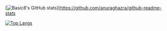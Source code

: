 
[![Basic8's GitHub stats](https://github-readme-stats.vercel.app/api?username=Basic8&theme=radical)](https://github.com/anuraghazra/github-readme-stats


[![Top Langs](https://github-readme-stats.vercel.app/api/top-langs/?username=Basic8&theme=radical)](https://github.com/anuraghazra/github-readme-stats)
